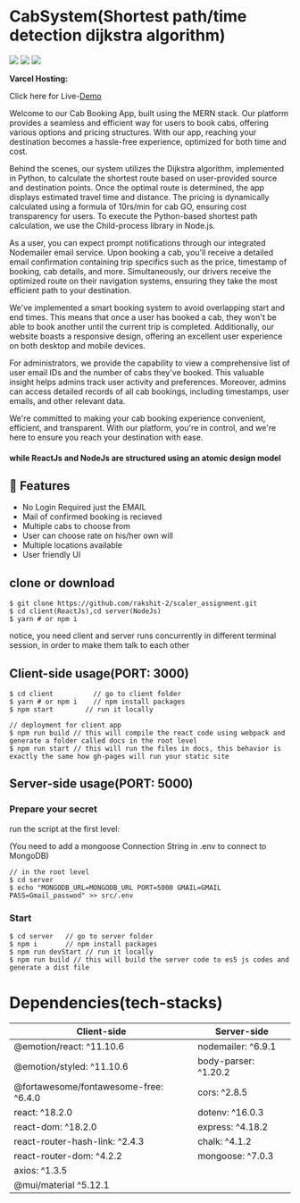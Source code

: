 # CabSystem(Shortest path/time detection dijkstra algorithm)

<p>
<img src="https://img.shields.io/badge/ReactJS-blue?logo=react"
<img src="https://img.shields.io/badge/Mobile App-React Native-61dafb?logo=android">
<img src="https://img.shields.io/badge/Backend-NodeJS-green?logo=node.js">
<img src="https://img.shields.io/badge/DataBase-MongoDB-lightgreen?logo=mongoDB">

</p>

**Varcel Hosting:**

Click here for Live-[Demo](https://shubham-666-cab-system-scaler-project-gxkjvb34d-shubham-666.vercel.app/)



Welcome to our Cab Booking App, built using the MERN stack. Our platform provides a seamless and efficient way for users to book cabs, offering various options and pricing structures. With our app, reaching your destination becomes a hassle-free experience, optimized for both time and cost.

Behind the scenes, our system utilizes the Dijkstra algorithm, implemented in Python, to calculate the shortest route based on user-provided source and destination points. Once the optimal route is determined, the app displays estimated travel time and distance. The pricing is dynamically calculated using a formula of 10rs/min for cab GO, ensuring cost transparency for users. To execute the Python-based shortest path calculation, we use the Child-process library in Node.js.

As a user, you can expect prompt notifications through our integrated Nodemailer email service. Upon booking a cab, you'll receive a detailed email confirmation containing trip specifics such as the price, timestamp of booking, cab details, and more. Simultaneously, our drivers receive the optimized route on their navigation systems, ensuring they take the most efficient path to your destination.

We've implemented a smart booking system to avoid overlapping start and end times. This means that once a user has booked a cab, they won't be able to book another until the current trip is completed. Additionally, our website boasts a responsive design, offering an excellent user experience on both desktop and mobile devices.

For administrators, we provide the capability to view a comprehensive list of user email IDs and the number of cabs they've booked. This valuable insight helps admins track user activity and preferences. Moreover, admins can access detailed records of all cab bookings, including timestamps, user emails, and other relevant data.

We're committed to making your cab booking experience convenient, efficient, and transparent. With our platform, you're in control, and we're here to ensure you reach your destination with ease.

#### while ReactJs and NodeJs are structured using an atomic design model

## 🚀 Features
- No Login Required just the EMAIL
- Mail of confirmed booking is recieved
- Multiple cabs to choose from
- User can choose rate on his/her own will
- Multiple locations available
- User friendly UI


## clone or download
```terminal
$ git clone https://github.com/rakshit-2/scaler_assignment.git
$ cd client(ReactJs),cd server(NodeJs)
$ yarn # or npm i
```

notice, you need client and server runs concurrently in different terminal session, in order to make them talk to each other

## Client-side usage(PORT: 3000)
```terminal
$ cd client          // go to client folder
$ yarn # or npm i    // npm install packages
$ npm start        // run it locally

// deployment for client app
$ npm run build // this will compile the react code using webpack and generate a folder called docs in the root level
$ npm run start // this will run the files in docs, this behavior is exactly the same how gh-pages will run your static site
```


## Server-side usage(PORT: 5000)

### Prepare your secret

run the script at the first level:

(You need to add a mongoose Connection String in .env to connect to MongoDB)

```terminal
// in the root level
$ cd server
$ echo "MONGODB_URL=MONGODB_URL PORT=5000 GMAIL=GMAIL PASS=Gmail_passwod" >> src/.env
```

### Start

```terminal
$ cd server   // go to server folder
$ npm i       // npm install packages
$ npm run devStart // run it locally
$ npm run build // this will build the server code to es5 js codes and generate a dist file
```


# Dependencies(tech-stacks)
Client-side | Server-side
--- | ---
@emotion/react: ^11.10.6 | nodemailer: ^6.9.1
@emotion/styled: ^11.10.6|body-parser: ^1.20.2
@fortawesome/fontawesome-free: ^6.4.0 | cors: ^2.8.5
react: ^18.2.0 | dotenv: ^16.0.3
react-dom: ^18.2.0 | express: ^4.18.2
react-router-hash-link: ^2.4.3 | chalk: ^4.1.2
react-router-dom: ^4.2.2 | mongoose: ^7.0.3
axios: ^1.3.5 | 
@mui/material ^5.12.1 |


